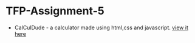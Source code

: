 # TFP-Assignment-5
- CalCulDude - a calculator made using html,css and javascript. <a href="https://allenthomas01.github.io/TFP-Assignment-5/">view it here</a>
